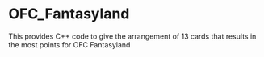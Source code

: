 # OFC_Fantasyland
This provides C++ code to give the arrangement of 13 cards that results in the most points for OFC Fantasyland

